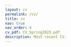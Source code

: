 ```yaml
---
layout: cv
permalink: /cv/
title: cv
nav: true
nav_order: 4
cv_pdf: CV_Spring2023.pdf
description: Most recent CV.
---
```

